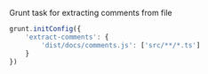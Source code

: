 Grunt task for extracting comments from file

```javascript
grunt.initConfig({
    'extract-comments': {
        'dist/docs/comments.js': ['src/**/*.ts']
    }
})
```

